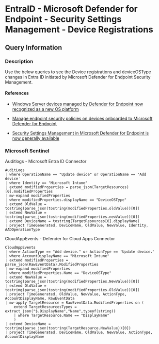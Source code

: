 # EntraID - Microsoft Defender for Endpoint - Security Settings Management - Device Registrations

## Query Information

### Description

Use the below queries to see the Device registrations and deviceOSType changes in Entra ID initiated by Microsoft Defender for Endpoint Security Management.

#### References

- [Windows Server devices managed by Defender for Endpoint now recognized as a new OS platform](https://techcommunity.microsoft.com/t5/intune-customer-success/windows-server-devices-managed-by-defender-for-endpoint-now/ba-p/3767773)

- [Manage endpoint security policies on devices onboarded to Microsoft Defender for Endpoint](https://learn.microsoft.com/en-us/mem/intune/protect/mde-security-integration)
- [Security Settings Management in Microsoft Defender for Endpoint is now generally available](https://techcommunity.microsoft.com/t5/microsoft-defender-for-endpoint/security-settings-management-in-microsoft-defender-for-endpoint/ba-p/3356970)

### Microsoft Sentinel

Auditlogs - Microsoft Entra ID Connector

```kql
AuditLogs
| where OperationName == "Update device" or OperationName == 'Add device'
| where Identity == "Microsoft Intune"
| extend modifiedProperties = parse_json(TargetResources)[0].modifiedProperties
| mv-expand modifiedProperties
| where modifiedProperties.displayName == "DeviceOSType"
| extend OldValue = tostring(parse_json(tostring(modifiedProperties.oldValue))[0])
| extend NewValue = tostring(parse_json(tostring(modifiedProperties.newValue))[0])
| extend DeviceName = tostring(TargetResources[0].displayName)
| project TimeGenerated, DeviceName, OldValue, NewValue, Identity, AADOperationType
```

CloudAppEvents - Defender for Cloud Apps Connector

```kql
CloudAppEvents
| where ActionType == "Add device." or ActionType == 'Update device.'
| where AccountDisplayName == "Microsoft Intune"
| extend modifiedProperties = parse_json(RawEventData).ModifiedProperties
| mv-expand modifiedProperties
| where modifiedProperties.Name == "DeviceOSType"
| extend NewValue = tostring(parse_json(tostring(modifiedProperties.NewValue))[0])
| extend OldValue = tostring(parse_json(tostring(modifiedProperties.OldValue))[0])
| project TimeGenerated, OldValue, NewValue, ActionType, AccountDisplayName, RawEventData
| mv-apply TargetResource = RawEventData.ModifiedProperties on (
    extend TargetResourcesTypes = extract_json("$.DisplayName","Name",typeof(string))
    | where TargetResource.Name == "DisplayName"
    )
| extend DeviceName = tostring(parse_json(tostring(TargetResource.NewValue))[0])
| project TimeGenerated, DeviceName, OldValue, NewValue, ActionType, AccountDisplayName
```
